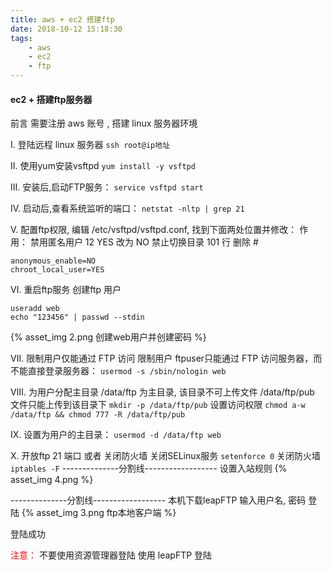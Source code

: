 ```yaml
---
title: aws + ec2 搭建ftp
date: 2018-10-12 15:18:30
tags: 
	- aws
	- ec2
	- ftp
---
```


#### ec2 + 搭建ftp服务器
前言
需要注册 aws 账号 ,
搭建 linux 服务器环境

<!--more-->

Ⅰ.
登陆远程 linux 服务器
``
ssh root@ip地址
`` 

Ⅱ.
使用yum安装vsftpd
``
yum install -y vsftpd
``

Ⅲ.
安装后,启动FTP服务：
``
service vsftpd start
``

Ⅳ.
启动后,查看系统监听的端口：
``
netstat -nltp | grep 21
``

Ⅴ.
配置ftp权限, 编辑 /etc/vsftpd/vsftpd.conf, 找到下面两处位置并修改：
作用：
禁用匿名用户 12 YES 改为 NO
禁止切换目录 101 行 删除 #
```
anonymous_enable=NO
chroot_local_user=YES
```

Ⅵ.
重启ftp服务
创建ftp 用户
```
useradd web
echo "123456" | passwd --stdin
```
{% asset_img 2.png 创建web用户并创建密码 %}

Ⅶ.
限制用户仅能通过 FTP 访问
限制用户 ftpuser只能通过 FTP 访问服务器，而不能直接登录服务器：
``
usermod -s /sbin/nologin web
``

Ⅷ.
为用户分配主目录
/data/ftp 为主目录, 该目录不可上传文件
/data/ftp/pub 文件只能上传到该目录下
``
mkdir -p /data/ftp/pub
``
设置访问权限
``
chmod a-w /data/ftp && chmod 777 -R /data/ftp/pub
``

Ⅸ.
设置为用户的主目录：
``
usermod -d /data/ftp web
``

Ⅹ.
开放ftp 21 端口 或者 关闭防火墙
关闭SELinux服务
``
setenforce 0
``
关闭防火墙
``
iptables -F
``
--------------分割线------------------
设置入站规则
{% asset_img 4.png %}

--------------分割线------------------
本机下载leapFTP
输入用户名, 密码 登陆
{% asset_img 3.png ftp本地客户端 %}

登陆成功

<font color="red">注意：</font>
不要使用资源管理器登陆
使用 leapFTP 登陆
